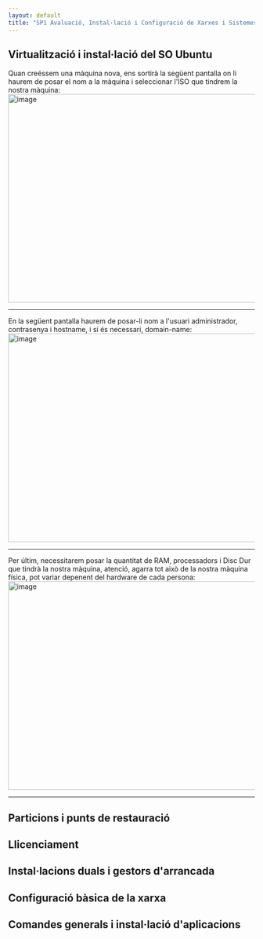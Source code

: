 ```yaml
---
layout: default
title: "SP1 Avaluació, Instal·lació i Configuració de Xarxes i Sistemes Operatius"
---
```


## Virtualització i instal·lació del SO Ubuntu
Quan creéssem una màquina nova, ens sortirà la següent pantalla on li haurem de posar el nom a la màquina i seleccionar l'ISO que tindrem la nostra màquina:
<img width="890" height="425" alt="image" src="https://github.com/user-attachments/assets/07be2251-d119-439e-b736-1bb8baaee078" />

---

En la següent pantalla haurem de posar-li nom a l'usuari administrador, contrasenya i hostname, i si és necessari, domain-name:
<img width="890" height="425" alt="image" src="https://github.com/user-attachments/assets/0cbe2cf6-5e03-49fe-9e9b-21011d1e60a2" />

---

Per últim, necessitarem posar la quantitat de RAM, processadors i Disc Dur que tindrà la nostra màquina, atenció, agarra tot això de la nostra màquina física, pot variar depenent del hardware de cada persona:
<img width="890" height="425" alt="image" src="https://github.com/user-attachments/assets/c9d2f4e6-aadd-4550-93ce-7aa27c134bb0" />

---
## Particions i punts de restauració
## Llicenciament
## Instal·lacions duals i gestors d'arrancada
## Configuració bàsica de la xarxa
## Comandes generals i instal·lació d'aplicacions
